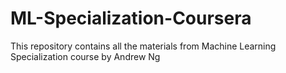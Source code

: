 # ML-Specialization-Coursera
This repository contains all the materials from Machine Learning Specialization course by Andrew Ng
